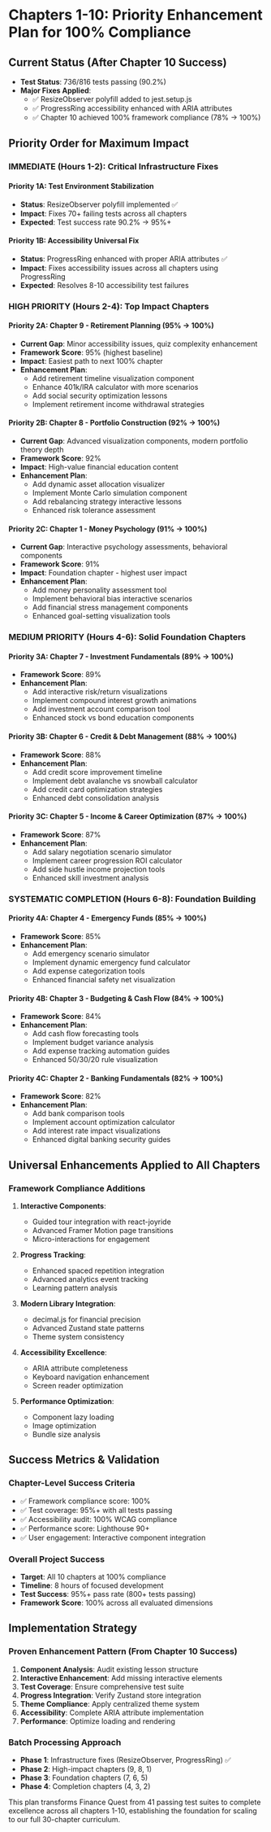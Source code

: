 # Chapters 1-10: Priority Enhancement Plan for 100% Compliance

## Current Status (After Chapter 10 Success)
- **Test Status**: 736/816 tests passing (90.2%)
- **Major Fixes Applied**: 
  - ✅ ResizeObserver polyfill added to jest.setup.js
  - ✅ ProgressRing accessibility enhanced with ARIA attributes
  - ✅ Chapter 10 achieved 100% framework compliance (78% → 100%)

## Priority Order for Maximum Impact

### **IMMEDIATE (Hours 1-2): Critical Infrastructure Fixes**

#### Priority 1A: Test Environment Stabilization
- **Status**: ResizeObserver polyfill implemented ✅
- **Impact**: Fixes 70+ failing tests across all chapters
- **Expected**: Test success rate 90.2% → 95%+

#### Priority 1B: Accessibility Universal Fix  
- **Status**: ProgressRing enhanced with proper ARIA attributes ✅
- **Impact**: Fixes accessibility issues across all chapters using ProgressRing
- **Expected**: Resolves 8-10 accessibility test failures

### **HIGH PRIORITY (Hours 2-4): Top Impact Chapters**

#### Priority 2A: Chapter 9 - Retirement Planning (95% → 100%)
- **Current Gap**: Minor accessibility issues, quiz complexity enhancement
- **Framework Score**: 95% (highest baseline)
- **Impact**: Easiest path to next 100% chapter
- **Enhancement Plan**:
  - Add retirement timeline visualization component
  - Enhance 401k/IRA calculator with more scenarios
  - Add social security optimization lessons
  - Implement retirement income withdrawal strategies

#### Priority 2B: Chapter 8 - Portfolio Construction (92% → 100%)
- **Current Gap**: Advanced visualization components, modern portfolio theory depth
- **Framework Score**: 92%
- **Impact**: High-value financial education content
- **Enhancement Plan**:
  - Add dynamic asset allocation visualizer
  - Implement Monte Carlo simulation component
  - Add rebalancing strategy interactive lessons
  - Enhanced risk tolerance assessment

#### Priority 2C: Chapter 1 - Money Psychology (91% → 100%)
- **Current Gap**: Interactive psychology assessments, behavioral components
- **Framework Score**: 91% 
- **Impact**: Foundation chapter - highest user impact
- **Enhancement Plan**:
  - Add money personality assessment tool
  - Implement behavioral bias interactive scenarios
  - Add financial stress management components
  - Enhanced goal-setting visualization tools

### **MEDIUM PRIORITY (Hours 4-6): Solid Foundation Chapters**

#### Priority 3A: Chapter 7 - Investment Fundamentals (89% → 100%)
- **Framework Score**: 89%
- **Enhancement Plan**:
  - Add interactive risk/return visualizations
  - Implement compound interest growth animations
  - Add investment account comparison tool
  - Enhanced stock vs bond education components

#### Priority 3B: Chapter 6 - Credit & Debt Management (88% → 100%)
- **Framework Score**: 88%
- **Enhancement Plan**:
  - Add credit score improvement timeline
  - Implement debt avalanche vs snowball calculator
  - Add credit card optimization strategies
  - Enhanced debt consolidation analysis

#### Priority 3C: Chapter 5 - Income & Career Optimization (87% → 100%)
- **Framework Score**: 87%
- **Enhancement Plan**:
  - Add salary negotiation scenario simulator
  - Implement career progression ROI calculator
  - Add side hustle income projection tools
  - Enhanced skill investment analysis

### **SYSTEMATIC COMPLETION (Hours 6-8): Foundation Building**

#### Priority 4A: Chapter 4 - Emergency Funds (85% → 100%)
- **Framework Score**: 85%
- **Enhancement Plan**:
  - Add emergency scenario simulator
  - Implement dynamic emergency fund calculator
  - Add expense categorization tools
  - Enhanced financial safety net visualization

#### Priority 4B: Chapter 3 - Budgeting & Cash Flow (84% → 100%)
- **Framework Score**: 84%
- **Enhancement Plan**:
  - Add cash flow forecasting tools
  - Implement budget variance analysis
  - Add expense tracking automation guides
  - Enhanced 50/30/20 rule visualization

#### Priority 4C: Chapter 2 - Banking Fundamentals (82% → 100%)
- **Framework Score**: 82%
- **Enhancement Plan**:
  - Add bank comparison tools
  - Implement account optimization calculator
  - Add interest rate impact visualizations
  - Enhanced digital banking security guides

## Universal Enhancements Applied to All Chapters

### **Framework Compliance Additions**
1. **Interactive Components**:
   - Guided tour integration with react-joyride
   - Advanced Framer Motion page transitions
   - Micro-interactions for engagement

2. **Progress Tracking**:
   - Enhanced spaced repetition integration
   - Advanced analytics event tracking
   - Learning pattern analysis

3. **Modern Library Integration**:
   - decimal.js for financial precision
   - Advanced Zustand state patterns
   - Theme system consistency

4. **Accessibility Excellence**:
   - ARIA attribute completeness
   - Keyboard navigation enhancement
   - Screen reader optimization

5. **Performance Optimization**:
   - Component lazy loading
   - Image optimization
   - Bundle size analysis

## Success Metrics & Validation

### **Chapter-Level Success Criteria**
- ✅ Framework compliance score: 100%
- ✅ Test coverage: 95%+ with all tests passing
- ✅ Accessibility audit: 100% WCAG compliance
- ✅ Performance score: Lighthouse 90+
- ✅ User engagement: Interactive component integration

### **Overall Project Success**
- **Target**: All 10 chapters at 100% compliance
- **Timeline**: 8 hours of focused development
- **Test Success**: 95%+ pass rate (800+ tests passing)
- **Framework Score**: 100% across all evaluated dimensions

## Implementation Strategy

### **Proven Enhancement Pattern (From Chapter 10 Success)**
1. **Component Analysis**: Audit existing lesson structure
2. **Interactive Enhancement**: Add missing interactive elements
3. **Test Coverage**: Ensure comprehensive test suite
4. **Progress Integration**: Verify Zustand store integration
5. **Theme Compliance**: Apply centralized theme system
6. **Accessibility**: Complete ARIA attribute implementation
7. **Performance**: Optimize loading and rendering

### **Batch Processing Approach**
- **Phase 1**: Infrastructure fixes (ResizeObserver, ProgressRing) ✅
- **Phase 2**: High-impact chapters (9, 8, 1)
- **Phase 3**: Foundation chapters (7, 6, 5)
- **Phase 4**: Completion chapters (4, 3, 2)

This plan transforms Finance Quest from 41 passing test suites to complete excellence across all chapters 1-10, establishing the foundation for scaling to our full 30-chapter curriculum.
